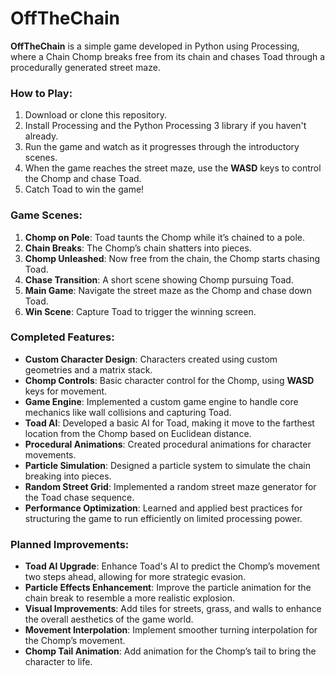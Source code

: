 # OffTheChain

**OffTheChain** is a simple game developed in Python using Processing, where a Chain Chomp breaks free from its chain and chases Toad through a procedurally generated street maze.

### How to Play:
1. Download or clone this repository.
2. Install Processing and the Python Processing 3 library if you haven't already.
3. Run the game and watch as it progresses through the introductory scenes.
4. When the game reaches the street maze, use the **WASD** keys to control the Chomp and chase Toad.
5. Catch Toad to win the game!

### Game Scenes:
1. **Chomp on Pole**: Toad taunts the Chomp while it’s chained to a pole.
2. **Chain Breaks**: The Chomp’s chain shatters into pieces.
3. **Chomp Unleashed**: Now free from the chain, the Chomp starts chasing Toad.
4. **Chase Transition**: A short scene showing Chomp pursuing Toad.
5. **Main Game**: Navigate the street maze as the Chomp and chase down Toad.
6. **Win Scene**: Capture Toad to trigger the winning screen.

### Completed Features:
- **Custom Character Design**: Characters created using custom geometries and a matrix stack.
- **Chomp Controls**: Basic character control for the Chomp, using **WASD** keys for movement.
- **Game Engine**: Implemented a custom game engine to handle core mechanics like wall collisions and capturing Toad.
- **Toad AI**: Developed a basic AI for Toad, making it move to the farthest location from the Chomp based on Euclidean distance.
- **Procedural Animations**: Created procedural animations for character movements.
- **Particle Simulation**: Designed a particle system to simulate the chain breaking into pieces.
- **Random Street Grid**: Implemented a random street maze generator for the Toad chase sequence.
- **Performance Optimization**: Learned and applied best practices for structuring the game to run efficiently on limited processing power.

### Planned Improvements:
- **Toad AI Upgrade**: Enhance Toad's AI to predict the Chomp’s movement two steps ahead, allowing for more strategic evasion.
- **Particle Effects Enhancement**: Improve the particle animation for the chain break to resemble a more realistic explosion.
- **Visual Improvements**: Add tiles for streets, grass, and walls to enhance the overall aesthetics of the game world.
- **Movement Interpolation**: Implement smoother turning interpolation for the Chomp’s movement.
- **Chomp Tail Animation**: Add animation for the Chomp’s tail to bring the character to life.
